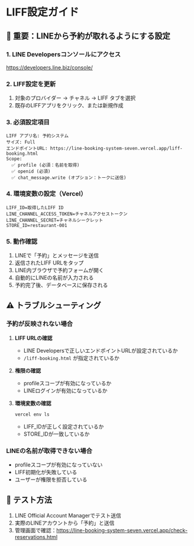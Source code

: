 # LIFF設定ガイド

## 🎯 重要：LINEから予約が取れるようにする設定

### 1. LINE Developersコンソールにアクセス
https://developers.line.biz/console/

### 2. LIFF設定を更新
1. 対象のプロバイダー → チャネル → LIFF タブを選択
2. 既存のLIFFアプリをクリック、または新規作成

### 3. 必須設定項目
```
LIFF アプリ名: 予約システム
サイズ: Full
エンドポイントURL: https://line-booking-system-seven.vercel.app/liff-booking.html
Scope: 
  ✅ profile (必須：名前を取得)
  ✅ openid (必須)
  ✅ chat_message.write (オプション：トークに送信)
```

### 4. 環境変数の設定（Vercel）
```
LIFF_ID=取得したLIFF ID
LINE_CHANNEL_ACCESS_TOKEN=チャネルアクセストークン
LINE_CHANNEL_SECRET=チャネルシークレット
STORE_ID=restaurant-001
```

### 5. 動作確認
1. LINEで「予約」とメッセージを送信
2. 返信されたLIFF URLをタップ
3. LINE内ブラウザで予約フォームが開く
4. 自動的にLINEの名前が入力される
5. 予約完了後、データベースに保存される

## ⚠️ トラブルシューティング

### 予約が反映されない場合
1. **LIFF URLの確認**
   - LINE Developersで正しいエンドポイントURLが設定されているか
   - `/liff-booking.html` が指定されているか

2. **権限の確認**
   - profileスコープが有効になっているか
   - LINEログインが有効になっているか

3. **環境変数の確認**
   ```bash
   vercel env ls
   ```
   - LIFF_IDが正しく設定されているか
   - STORE_IDが一致しているか

### LINEの名前が取得できない場合
- profileスコープが有効になっていない
- LIFF初期化が失敗している
- ユーザーが権限を拒否している

## 📱 テスト方法
1. LINE Official Account Managerでテスト送信
2. 実際のLINEアカウントから「予約」と送信
3. 管理画面で確認：https://line-booking-system-seven.vercel.app/check-reservations.html